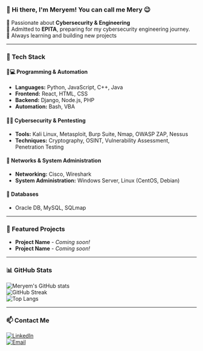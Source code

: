 ### 👋 Hi there, I'm Meryem! You can call me Mery 😉  

🔹 Passionate about **Cybersecurity & Engineering**  
🔹 Admitted to **EPITA**, preparing for my cybersecurity engineering journey.  
🔹 Always learning and building new projects  

---

### 🚀 Tech Stack  

#### 🔹💻 **Programming & Automation**  
- **Languages:** Python, JavaScript, C++, Java  
- **Frontend:** React, HTML, CSS  
- **Backend:** Django, Node.js, PHP  
- **Automation:** Bash, VBA  

#### 🔹🔐 **Cybersecurity & Pentesting**  
- **Tools:** Kali Linux, Metasploit, Burp Suite, Nmap, OWASP ZAP, Nessus  
- **Techniques:** Cryptography, OSINT, Vulnerability Assessment, Penetration Testing  

#### 🔹 **Networks & System Administration**  
- **Networking:** Cisco, Wireshark  
- **System Administration:** Windows Server, Linux (CentOS, Debian)  

#### 🔹 **Databases**  
- Oracle DB, MySQL, SQLmap  

---
### 🌟 Featured Projects  
- **Project Name** - *Coming soon!*  
- **Project Name** - *Coming soon!*  

---
### 📊 GitHub Stats  
![Meryem's GitHub stats](https://github-readme-stats.vercel.app/api?username=mery-mar&show_icons=true&theme=radical)  
![GitHub Streak](https://github-readme-streak-stats.herokuapp.com/?user=mery-mar&theme=radical)  
![Top Langs](https://github-readme-stats.vercel.app/api/top-langs/?username=mery-mar&layout=compact&theme=radical)

---

### 📫 Contact Me  
[![LinkedIn](https://img.shields.io/badge/LinkedIn-Connect-blue?style=flat&logo=linkedin)](https://www.linkedin.com/in/marzouk-meryem-66018a25b/)  
[![Email](https://img.shields.io/badge/Email-Contact-orange?style=flat&logo=gmail)](mailto:marzoukmeryem.prof@gmail.com)  

